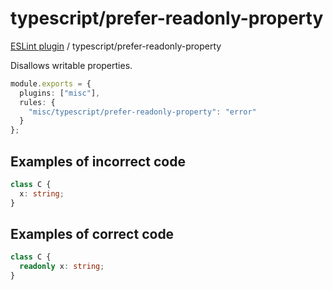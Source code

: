 # typescript/prefer-readonly-property

[ESLint plugin](https://ilyub.github.io/eslint-plugin-misc/) / typescript/prefer-readonly-property

Disallows writable properties.

```ts
module.exports = {
  plugins: ["misc"],
  rules: {
    "misc/typescript/prefer-readonly-property": "error"
  }
};
```

## Examples of incorrect code

```ts
class C {
  x: string;
}
```

## Examples of correct code

```ts
class C {
  readonly x: string;
}
```